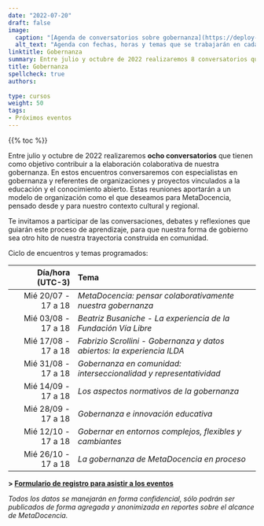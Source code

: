 ```yaml
---
date: "2022-07-20"
draft: false
image:
  caption: "[Agenda de conversatorios sobre gobernanza](https://deploy-preview-101--metadocencia.netlify.app/evento/gobernanza/GobernanzaMD_agenda.jpg)"
  alt_text: "Agenda con fechas, horas y temas que se trabajarán en cada uno de los encuentros de gobernanza"
linktitle: Gobernanza
summary: Entre julio y octubre de 2022 realizaremos 8 conversatorios que tienen como objetivo contribuir a la elaboración colaborativa de nuestra gobernanza. 
title: Gobernanza
spellcheck: true
authors: 
    
type: cursos
weight: 50
tags:
- Próximos eventos
---
```


{{% toc %}}

Entre julio y octubre de 2022 realizaremos **ocho conversatorios** que tienen como objetivo contribuir a la elaboración colaborativa de nuestra gobernanza. En estos encuentros conversaremos con especialistas en gobernanza y referentes de organizaciones y proyectos vinculados a la educación y el conocimiento abierto. Estas reuniones aportarán a un modelo de organización como el que deseamos para MetaDocencia, pensado desde y para nuestro contexto cultural y regional.

Te invitamos a participar de las conversaciones, debates y reflexiones que guiarán este proceso de aprendizaje, para que nuestra forma de gobierno sea otro hito de nuestra trayectoria construida en comunidad. 

Ciclo de encuentros y temas programados:

|  Día/hora (UTC-3) | Tema |
| ---:  | :----------- |
|Mié 20/07 - 17 a 18 | *MetaDocencia: pensar colaborativamente nuestra gobernanza* | 
|Mié 03/08 - 17 a 18 | *Beatriz Busaniche - La experiencia de la Fundación Vía Libre* | 
|Mié 17/08 - 17 a 18 | *Fabrizio Scrollini - Gobernanza y datos abiertos: la experiencia ILDA* |
|Mié 31/08 - 17 a 18 | *Gobernanza en comunidad: interseccionalidad y representatividad* |
|Mié 14/09 - 17 a 18 | *Los aspectos normativos de la gobernanza* |
|Mié 28/09 - 17 a 18 | *Gobernanza e innovación educativa* |
|Mié 12/10 - 17 a 18 | *Gobernar en entornos complejos, flexibles y cambiantes* |
|Mié 26/10 - 17 a 18 | *La gobernanza de MetaDocencia en proceso* |

**> [Formulario de registro para asistir a los eventos](https://docs.google.com/forms/d/e/1FAIpQLSfUHrL4F10zWwOuRKW0I8y-_7YT1p8PslzIk7jLBuoR41Hs-Q/viewform)**

*Todos los datos se manejarán en forma confidencial, sólo podrán ser publicados de forma agregada y anonimizada en reportes sobre el alcance de MetaDocencia.*
